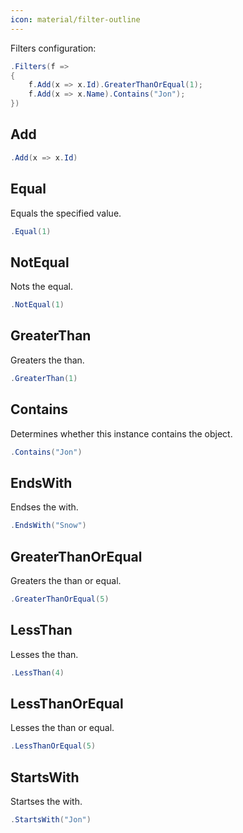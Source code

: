 ```yaml
---
icon: material/filter-outline
---
```


Filters configuration:

```csharp
.Filters(f =>
{
    f.Add(x => x.Id).GreaterThanOrEqual(1);
	f.Add(x => x.Name).Contains("Jon");
})
```

## Add

```csharp
.Add(x => x.Id)
```

## Equal
Equals the specified value.
```csharp
.Equal(1)
```

## NotEqual
Nots the equal.
```csharp
.NotEqual(1)
```

## GreaterThan
Greaters the than.
```csharp
.GreaterThan(1)
```

## Contains
Determines whether this instance contains the object.
```csharp
.Contains("Jon")
```

## EndsWith
Endses the with.
```csharp
.EndsWith("Snow")
```

## GreaterThanOrEqual
Greaters the than or equal.
```csharp
.GreaterThanOrEqual(5)
```

## LessThan
Lesses the than.
```csharp
.LessThan(4)
```

## LessThanOrEqual
Lesses the than or equal.
```csharp
.LessThanOrEqual(5)
```

## StartsWith
Startses the with.
```csharp
.StartsWith("Jon")
```

